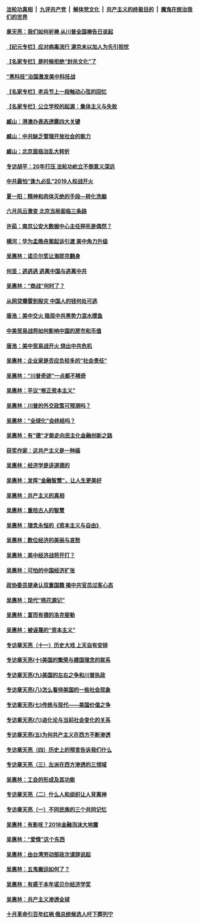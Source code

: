 

####  [法轮功真相](../../../../basic/blob/master/README.md?t=07020802) &nbsp;|&nbsp; [九评共产党](../../../../9ping.md/blob/master/README.md?t=07020802) &nbsp;|&nbsp; [解体党文化](../../../../jtdwh.md/blob/master/README.md?t=07020802)  &nbsp;|&nbsp; [共产主义的终极目的](../../../../gczydzjmd.md/blob/master/README.md?t=07020802) &nbsp;|&nbsp; [魔鬼在统治我们的世界](../../../../mgztzwmdsj.md/blob/master/README.md?t=07020802) 

#### [章天亮：我们如何祈祷 从川普全国祷告日说起](../pages/nsc423/n11944627.md?t=07020802) 

#### [【纪元专栏】应对病毒流行 渥京未以加人为先引担忧](../pages/nsc423/n11875714.md?t=07020802) 

#### [【名家专栏】是时候拒绝“封杀文化”了](../pages/nsc423/n11814093.md?t=07020802) 

#### [“黑科技”治国激发美中科技战](../pages/nsc423/n11638056.md?t=07020802) 

#### [【名家专栏】老兵节上一段触动心弦的回忆](../pages/nsc423/n11646016.md?t=07020802) 

#### [【名家专栏】公立学校的起源：集体主义与失败](../pages/nsc423/n11601833.md?t=07020802) 

#### [臧山：港澳办表态透露四大关键](../pages/nsc423/n11421628.md?t=07020802) 

#### [臧山：中共缺乏管理开放社会的能力](../pages/nsc423/n11407457.md?t=07020802) 

#### [臧山：北京面临治乱大转折](../pages/nsc423/n11406895.md?t=07020802) 

#### [专访胡平：20年打压 法轮功屹立不倒意义深远](../pages/nsc423/n11398800.md?t=07020802) 

#### [中共最怕“逢九必乱”2019人权战开火](../pages/nsc423/n11385248.md?t=07020802) 

#### [夏一阳：精神和肉体灭绝的手段—转化洗脑](../pages/nsc423/n11368250.md?t=07020802) 

#### [六月风云激变 北京当局面临三条路](../pages/nsc423/n11313668.md?t=07020802) 

#### [许茹：南京公安大数据中心主任猝死是偶然？](../pages/nsc423/n11064744.md?t=07020802) 

#### [横河：华为孟晚舟案起诉引渡 美中角力升级](../pages/nsc423/n11027230.md?t=07020802) 

#### [吴惠林：诺贝尔奖让海耶克翻身](../pages/nsc423/n10890049.md?t=07020802) 

#### [何坚：逃逃逃 逃离中国与逃离中共](../pages/nsc423/n10592891.md?t=07020802) 

#### [吴惠林：“商战”何时了？](../pages/nsc423/n10573558.md?t=07020802) 

#### [从网贷爆雷到股灾 中国人的钱何处可逃](../pages/nsc423/n10572800.md?t=07020802) 

#### [唐浩：美中交火 隐现中共黑势力混水摸鱼](../pages/nsc423/n10544040.md?t=07020802) 

#### [中美贸易战将如何影响中国的房市和币值](../pages/nsc423/n10543697.md?t=07020802) 

#### [唐浩：美中贸易战开火 烧出中共危机](../pages/nsc423/n10540126.md?t=07020802) 

#### [吴惠林：企业家是否应负较多的“社会责任”](../pages/nsc423/n10535022.md?t=07020802) 

#### [吴惠林：“川普奇迹”一点都不稀奇](../pages/nsc423/n10512808.md?t=07020802) 

#### [吴惠林：平议“修正资本主义”](../pages/nsc423/n10495724.md?t=07020802) 

#### [吴惠林：川普的外交政策可预测吗？](../pages/nsc423/n10462387.md?t=07020802) 

#### [吴惠林：“全球化”会终结吗？](../pages/nsc423/n10452838.md?t=07020802) 

#### [吴惠林：有“德”才能走向民主化金融创新之路](../pages/nsc423/n10432292.md?t=07020802) 

#### [获奖作家：这共产主义是一种癌](../pages/nsc423/n10431541.md?t=07020802) 

#### [吴惠林：经济学是讲道德的](../pages/nsc423/n10398014.md?t=07020802) 

#### [吴惠林：发挥“金融智慧”，让人生更美好](../pages/nsc423/n10375019.md?t=07020802) 

#### [吴惠林：共产主义的真相](../pages/nsc423/n10351394.md?t=07020802) 

#### [吴惠林：重拾古人的智慧](../pages/nsc423/n10337691.md?t=07020802) 

#### [吴惠林：理念永恒的《资本主义与自由》](../pages/nsc423/n10316274.md?t=07020802) 

#### [吴惠林：数位经济的美丽与哀愁](../pages/nsc423/n10292946.md?t=07020802) 

#### [吴惠林：美中经济战将开打？](../pages/nsc423/n10258825.md?t=07020802) 

#### [吴惠林：可怕的中国经济扩张](../pages/nsc423/n10219147.md?t=07020802) 

#### [政协委员提承认双重国籍 揭中共官员过客心态](../pages/nsc423/n10208809.md?t=07020802) 

#### [吴惠林：现代“桃花源记”](../pages/nsc423/n10185234.md?t=07020802) 

#### [吴惠林：富而有德的洛克斐勒](../pages/nsc423/n10142264.md?t=07020802) 

#### [吴惠林：被诬蔑的“资本主义”](../pages/nsc423/n10124816.md?t=07020802) 

#### [专访章天亮（十一）历史大戏 上天自有安排](../pages/nsc423/n10094905.md?t=07020802) 

#### [专访章天亮(十)美国的繁荣与建国理念的联系](../pages/nsc423/n10094899.md?t=07020802) 

#### [专访章天亮(九)美国的左右之争和川普执政](../pages/nsc423/n10094889.md?t=07020802) 

#### [专访章天亮(八)怎么看待美国的一些社会现象](../pages/nsc423/n10094857.md?t=07020802) 

#### [专访章天亮(七)传统与现代——美国价值之争](../pages/nsc423/n10093140.md?t=07020802) 

#### [专访章天亮(六)进化论与当前社会变化的关系](../pages/nsc423/n10092036.md?t=07020802) 

#### [专访章天亮(五)为何共产主义在西方不断渗透](../pages/nsc423/n10083620.md?t=07020802) 

#### [专访章天亮（四）历史上的预言告诉我们什么](../pages/nsc423/n10083606.md?t=07020802) 

#### [专访章天亮（三）左派在西方渗透的三领域](../pages/nsc423/n10081115.md?t=07020802) 

#### [吴惠林：工会的形成及其功能](../pages/nsc423/n10080633.md?t=07020802) 

#### [专访章天亮（二）什么人和组织让人背离神](../pages/nsc423/n10076637.md?t=07020802) 

#### [专访章天亮（一）不同民族的三个共同记忆](../pages/nsc423/n10074188.md?t=07020802) 

#### [吴惠林：有影呒？2018金融泡沫大地震](../pages/nsc423/n10040534.md?t=07020802) 

#### [吴惠林：“爱情”这个东西](../pages/nsc423/n10019423.md?t=07020802) 

#### [吴惠林：由台湾劳动部政次请辞说起](../pages/nsc423/n9979679.md?t=07020802) 

#### [吴惠林：五鬼搬运如何了？](../pages/nsc423/n9925338.md?t=07020802) 

#### [吴惠林：有感于本年诺贝尔经济学奖](../pages/nsc423/n9871883.md?t=07020802) 

#### [吴惠林：共产主义渗透全球](../pages/nsc423/n9812748.md?t=07020802) 

#### [十月革命引百年红祸 俄总统候选人吁下葬列宁](../pages/nsc423/n9810182.md?t=07020802) 

